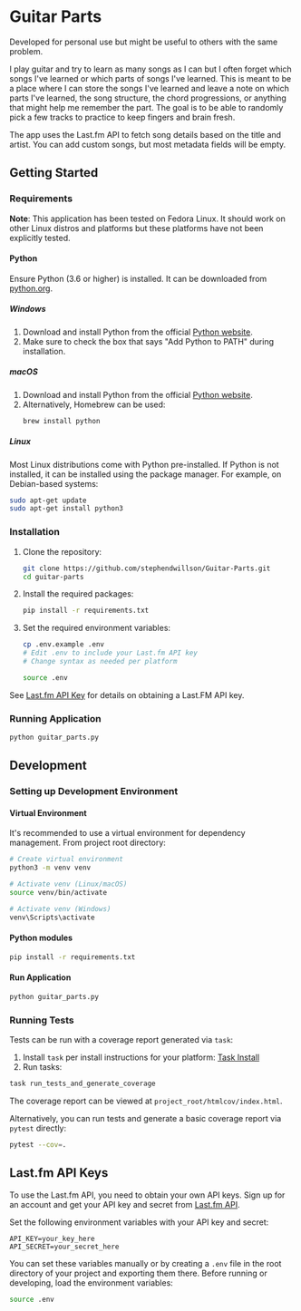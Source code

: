 # Guitar Parts
Developed for personal use but might be useful to others with the same problem.

I play guitar and try to learn as many songs as I can but I often forget which songs I've learned or which parts of songs I've learned. This is meant to be a place where I can store the songs I've learned and leave a note on which parts I've learned, the song structure, the chord progressions, or anything that might help me remember the part. The goal is to be able to randomly pick a few tracks to practice to keep fingers and brain fresh.

The app uses the Last.fm API to fetch song details based on the title and artist. You can add custom songs, but most metadata fields will be empty.

## Getting Started

### Requirements

**Note**: This application has been tested on Fedora Linux. It should work on other Linux distros and platforms but these platforms have not been explicitly tested.

#### Python
Ensure Python (3.6 or higher) is installed. It can be downloaded from [python.org](https://www.python.org/downloads/).

##### Windows
1. Download and install Python from the official [Python website](https://www.python.org/downloads/windows/).
2. Make sure to check the box that says "Add Python to PATH" during installation.

##### macOS
1. Download and install Python from the official [Python website](https://www.python.org/downloads/macos/).
2. Alternatively, Homebrew can be used:
   ```sh
   brew install python
   ```

##### Linux
Most Linux distributions come with Python pre-installed. If Python is not installed, it can be installed using the package manager. For example, on Debian-based systems:
```sh
sudo apt-get update
sudo apt-get install python3
```

### Installation
1. Clone the repository:
   ```sh
   git clone https://github.com/stephendwillson/Guitar-Parts.git
   cd guitar-parts
   ```

2. Install the required packages:
   ```sh
   pip install -r requirements.txt
   ```

3. Set the required environment variables:
   ```sh
   cp .env.example .env
   # Edit .env to include your Last.fm API key
   # Change syntax as needed per platform

   source .env
   ```
See [Last.fm API Key](#lastfm-api-keys) for details on obtaining a Last.FM API key.

### Running Application
```sh
python guitar_parts.py
```

## Development

### Setting up Development Environment

#### Virtual Environment
It's recommended to use a virtual environment for dependency management. From project root directory:
```sh
# Create virtual environment
python3 -m venv venv

# Activate venv (Linux/macOS)
source venv/bin/activate

# Activate venv (Windows)
venv\Scripts\activate
```

#### Python modules
```sh
pip install -r requirements.txt
```

#### Run Application
```sh
python guitar_parts.py
```

### Running Tests

Tests can be run with a coverage report generated via `task`:
1. Install `task` per install instructions for your platform: [Task Install](https://taskfile.dev/installation/)
2. Run tasks:
```sh
task run_tests_and_generate_coverage
```
The coverage report can be viewed at `project_root/htmlcov/index.html`.

Alternatively, you can run tests and generate a basic coverage report via `pytest` directly:
```sh
pytest --cov=.
```

## Last.fm API Keys
To use the Last.fm API, you need to obtain your own API keys. Sign up for an account and get your API key and secret from [Last.fm API](https://www.last.fm/api).

Set the following environment variables with your API key and secret:
```
API_KEY=your_key_here
API_SECRET=your_secret_here
```

You can set these variables manually or by creating a `.env` file in the root directory of your project and exporting them there. Before running or developing, load the environment variables:
```sh
source .env
```
